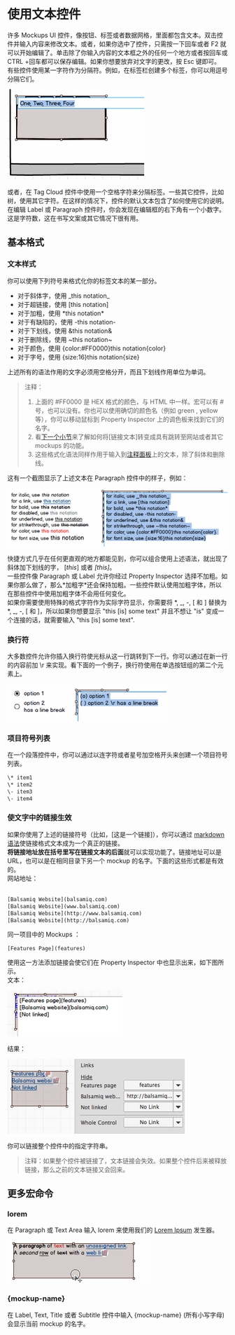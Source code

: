 # 使用文本控件

许多 Mockups UI 控件，像按钮、标签或者数据网格，里面都包含文本。双击控件并输入内容来修改文本。或者，如果你选中了控件，只需按一下回车或者 F2 就可以开始编辑了。单击除了你输入内容的文本框之外的任何一个地方或者按回车或 CTRL +回车都可以保存编辑。如果你想要放弃对文字的更改，按 Esc 键即可。  
有些控件使用某一字符作为分隔符。例如，在标签栏创建多个标签，你可以用逗号分隔它们。  

![FirstMockup-tabs_edit.png](images/FirstMockup-tabs_edit.png)  

或者，在 Tag Cloud 控件中使用一个空格字符来分隔标签。一些其它控件，比如树，使用其它字符。在这样的情况下，控件的默认文本包含了如何使用它的说明。  
在编辑 Label 或 Paragraph 控件时，你会发现在编辑框的右下角有一个小数字。这是字符数，这在书写文案或其它情况下很有用。  

## 基本格式

### 文本样式

你可以使用下列符号来格式化你的标签文本的某一部分。

- 对于斜体字，使用 \_this notation\_
- 对于超链接，使用 [this notation]
- 对于加粗，使用 \*this notation\*
- 对于有缺陷的，使用 -this notation-
- 对于下划线，使用 &this notation&
- 对于删除线，使用 ~this notation~
- 对于颜色，使用 {color:#FF0000}this notation{color}
- 对于字号，使用 {size:16}this notation{size}

上述所有的语法作用的文字必须用空格分开，而且下划线作用单位为单词。  

>注释：  
>1. 上面的 #FF0000 是 HEX 格式的颜色，与 HTML 中一样。宏可以有 # 号，也可以没有。你也可以使用确切的颜色名（例如 green , yellow 等），你可以移动鼠标到 Property Inspector 上的调色板来找到它们的名字。  
>2. 看[下一个小节](http://support.balsamiq.com/customer/portal/articles/110121-working-with-text#linking)来了解如何将[链接文本]转变成具有跳转至网站或者其它 mockups 的功能。  
>3. 这些格式化语法同样作用于输入到[注释面板](http://support.balsamiq.com/customer/portal/articles/110114#notes)上的文本，除了斜体和删除线。

这有一个截图显示了上述文本在 Paragraph 控件中的样子，例如：

![italiclinksbold.png](images/italiclinksbold.png)

快捷方式几乎在任何更直观的地方都能见到，你可以组合使用上述语法，就出现了斜体加下划线的字， [_this_] 或者 _[this]_。  
一些控件像 Paragraph 或 Label 允许你经过 Property Inspector 选择不加粗。如果你那么做了，那么\*加粗字\*还会保持加粗。一些控件默认使用加粗字体，所以在那些控件中使用加粗字体不会用任何变化。  
如果你需要使用特殊的格式字符作为实际字符显示，你需要将 *, _, -, [ 和 ] 替换为  \*, \_, \-, \[ 和 \]，所以如果你想要显示 "this [is] some text" 并且不想让 "is" 变成一个连接的话，就需要输入 "this \[is\] some text".  

### 换行符

大多数控件允许你插入换行符使光标从这一行跳转到下一行。你可以通过在新一行的内容前加 \r 来实现。看下面的一个例子，换行符使用在单选按钮组的第二个元素上。

![linebreak.png](images/linebreak.png)

### 项目符号列表

在一个段落控件中，你可以通过以连字符或者星号加空格开头来创建一个项目符号列表。

```
\* item1  
\* item2  
\- item3  
\- item4  
```

### 使文字中的链接生效

如果你使用了上述的链接符号（比如，[这是一个链接]），你可以通过 [markdown 语法](http://daringfireball.net/projects/markdown/syntax)使链接格式文本成为一个真正的链接。  
**将链接地址放在括号里写在链接文本的后面**就可以实现功能了。链接地址可以是 URL，也可以是在相同目录下另一个 mockup 的名字。下面的这些形式都是有效的。  
网站地址：  

```

[Balsamiq Website](balsamiq.com)
[Balsamiq Website](www.balsamiq.com)
[Balsamiq Website](http://www.balsamiq.com)
[Balsamiq Website](http://balsamiq.com)

```

同一项目中的 Mockups ：

```
[Features Page](features)

```

使用这一方法添加链接会使它们在 Property Inspector 中也显示出来，如下图所示。  
文本：  

![bracket_links-edit.png](images/bracket_links-edit.png)

结果：  

![bracket_links.png](images/bracket_links.png)

你可以链接整个控件中的指定字符串。  

>注释：如果整个控件被链接了，文本链接会失效。如果整个控件后来被释放链接，那么之前的文本链接又会回来。

## 更多宏命令

### lorem

在 Paragraph 或 Text Area 输入 lorem 来使用我们的 [Lorem Ipsum](http://www.lipsum.com/) 发生器。  

![lorem.gif](images/lorem.gif)

### {mockup-name}

在 Label, Text, Title 或者 Subtitle 控件中输入 {mockup-name} (所有小写字母) 会显示当前 mockup 的名字。